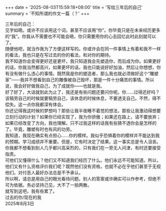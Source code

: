 +++
date = '2025-08-03T15:59:18+08:00'
title = '写给三年后的自己'
summary = '不知所谓的作文一篇（？'
+++

三年后的自己：  
	见字如晤。或许不应该用这个词，甚至不应该用“你”。你毕竟只是在未来经历更多的“我”。你我从不需要也不可能会晤，你只需要用你的心去回忆此时此刻就可以了。  
	随便他吧，就当作我为了方便这样写的。你或许会在同一件事情上有着和我不一样的看法，我也只是在写过去的你的看法，和对你的期待。  
	我不知道你会变得更好还是更坏，我只知道我会先塑造你，而后成为你。如果更好的话，你我当然都高兴，如果更坏的话，我也只能说好好加油，然后让你想想，你有没有做什么违心的事情。既然我是你的塑造者，那么我也就必须做好这个“雕塑家”——我并不想看到自己的雕像被自己毁坏，那是一件十分痛苦的事情。所以说，我会好好做我自己，为了成就你——也就是我。  
	好了好了，大话就到此为止了，我还是有些问题还要问你呢。你……过得还好吗？该犒劳自己的时候就要犒劳自己，该休息的时候休息，不要透支自己。不然，得不偿失。这一点你我都深有体会。  
	你还记得我这时候的梦想吗？那些让我半夜睡不着觉的想法，那些让我激动得想要立刻行动的计划？如果你已经实现了，我为你骄傲；如果还在路上，请不要放弃；如果已经改变了方向，我也理解。只不过我这样的话我有些猜不透你会是怎样的了。毕竟，雕塑有时也有风的功劳。  
	我知道，我现在确实有点担心……你的模样。我似乎恐惧着你的模样并不能达到我的预期。学习成绩并不重要。但是，它有时决定了结果。这一事实总是令人沮丧。你我都不想看到别人几乎都兴高采烈的，只有我们在一旁无人问津，有时还要接受指责。  
	可他们又懂得什么？他们又不知道我们经历了什么。他们永远不可能知道。所以，他们又有什么资格评价我们呢？既然他们没有资格，也就不必在乎他们甚至于无视他们。对付恶人最好办法总是不予承认。  
	所以啊，请总是用自己的眼光看待问题。别人的答案或许确实可以作参考，但绝不可为依据。务必坚持己见，大不了一拍两散。  
	就写到这吧，我有些累了。  
                                        过去的你/现在的我  
                                        2025年8月3日  
